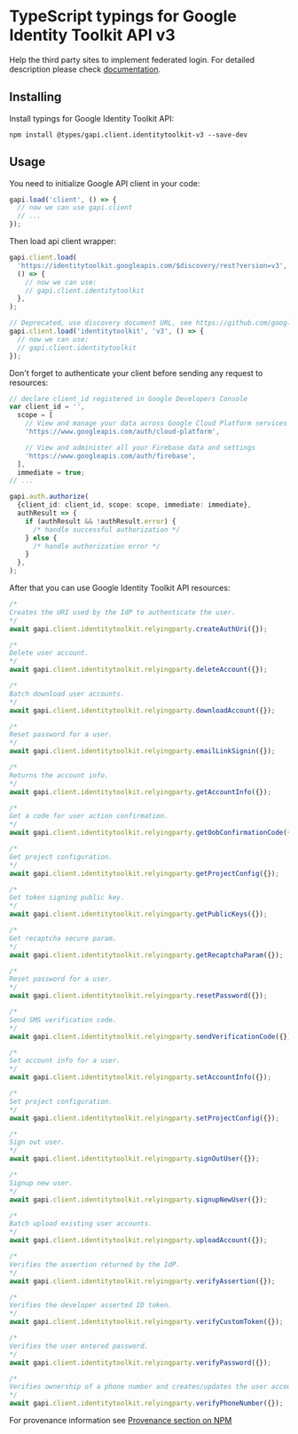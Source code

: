 # TypeScript typings for Google Identity Toolkit API v3

Help the third party sites to implement federated login.
For detailed description please check [documentation](https://developers.google.com/identity-toolkit/v3/).

## Installing

Install typings for Google Identity Toolkit API:

```
npm install @types/gapi.client.identitytoolkit-v3 --save-dev
```

## Usage

You need to initialize Google API client in your code:

```typescript
gapi.load('client', () => {
  // now we can use gapi.client
  // ...
});
```

Then load api client wrapper:

```typescript
gapi.client.load(
  'https://identitytoolkit.googleapis.com/$discovery/rest?version=v3',
  () => {
    // now we can use:
    // gapi.client.identitytoolkit
  },
);
```

```typescript
// Deprecated, use discovery document URL, see https://github.com/google/google-api-javascript-client/blob/master/docs/reference.md#----gapiclientloadname----version----callback--
gapi.client.load('identitytoolkit', 'v3', () => {
  // now we can use:
  // gapi.client.identitytoolkit
});
```

Don't forget to authenticate your client before sending any request to resources:

```typescript
// declare client_id registered in Google Developers Console
var client_id = '',
  scope = [
    // View and manage your data across Google Cloud Platform services
    'https://www.googleapis.com/auth/cloud-platform',

    // View and administer all your Firebase data and settings
    'https://www.googleapis.com/auth/firebase',
  ],
  immediate = true;
// ...

gapi.auth.authorize(
  {client_id: client_id, scope: scope, immediate: immediate},
  authResult => {
    if (authResult && !authResult.error) {
      /* handle successful authorization */
    } else {
      /* handle authorization error */
    }
  },
);
```

After that you can use Google Identity Toolkit API resources: <!-- TODO: make this work for multiple namespaces -->

```typescript
/*
Creates the URI used by the IdP to authenticate the user.
*/
await gapi.client.identitytoolkit.relyingparty.createAuthUri({});

/*
Delete user account.
*/
await gapi.client.identitytoolkit.relyingparty.deleteAccount({});

/*
Batch download user accounts.
*/
await gapi.client.identitytoolkit.relyingparty.downloadAccount({});

/*
Reset password for a user.
*/
await gapi.client.identitytoolkit.relyingparty.emailLinkSignin({});

/*
Returns the account info.
*/
await gapi.client.identitytoolkit.relyingparty.getAccountInfo({});

/*
Get a code for user action confirmation.
*/
await gapi.client.identitytoolkit.relyingparty.getOobConfirmationCode({});

/*
Get project configuration.
*/
await gapi.client.identitytoolkit.relyingparty.getProjectConfig({});

/*
Get token signing public key.
*/
await gapi.client.identitytoolkit.relyingparty.getPublicKeys({});

/*
Get recaptcha secure param.
*/
await gapi.client.identitytoolkit.relyingparty.getRecaptchaParam({});

/*
Reset password for a user.
*/
await gapi.client.identitytoolkit.relyingparty.resetPassword({});

/*
Send SMS verification code.
*/
await gapi.client.identitytoolkit.relyingparty.sendVerificationCode({});

/*
Set account info for a user.
*/
await gapi.client.identitytoolkit.relyingparty.setAccountInfo({});

/*
Set project configuration.
*/
await gapi.client.identitytoolkit.relyingparty.setProjectConfig({});

/*
Sign out user.
*/
await gapi.client.identitytoolkit.relyingparty.signOutUser({});

/*
Signup new user.
*/
await gapi.client.identitytoolkit.relyingparty.signupNewUser({});

/*
Batch upload existing user accounts.
*/
await gapi.client.identitytoolkit.relyingparty.uploadAccount({});

/*
Verifies the assertion returned by the IdP.
*/
await gapi.client.identitytoolkit.relyingparty.verifyAssertion({});

/*
Verifies the developer asserted ID token.
*/
await gapi.client.identitytoolkit.relyingparty.verifyCustomToken({});

/*
Verifies the user entered password.
*/
await gapi.client.identitytoolkit.relyingparty.verifyPassword({});

/*
Verifies ownership of a phone number and creates/updates the user account accordingly.
*/
await gapi.client.identitytoolkit.relyingparty.verifyPhoneNumber({});
```

For provenance information see [Provenance section on NPM](https://www.npmjs.com/package/@maxim_mazurok/gapi.client.identitytoolkit-v3#Provenance:~:text=none-,Provenance,-Built%20and%20signed)

